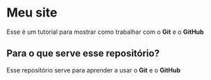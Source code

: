 # Meu site 
Esse é um tutorial para mostrar como trabalhar com o **Git** e o **GitHub**
## Para o que serve esse repositório? 
Esse repositório serve para aprender a usar o **Git** e o **GitHub**
